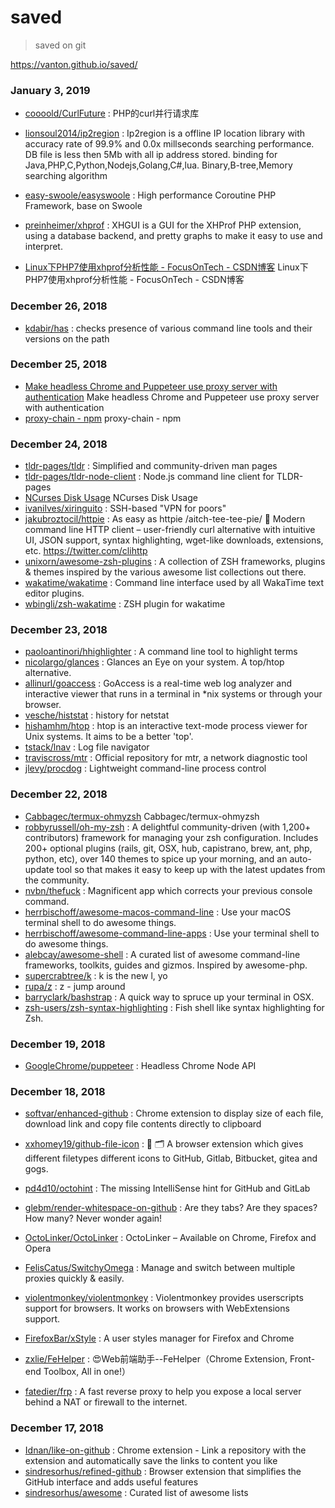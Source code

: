 # saved
> saved on git


https://vanton.github.io/saved/





### January 3, 2019 
- [coooold/CurlFuture](https://github.com/coooold/CurlFuture) : PHP的curl并行请求库

- [lionsoul2014/ip2region](https://github.com/lionsoul2014/ip2region) : Ip2region is a offline IP location library with accuracy rate of 99.9% and 0.0x millseconds searching performance. DB file is less then 5Mb with all ip address stored. binding for Java,PHP,C,Python,Nodejs,Golang,C#,lua. Binary,B-tree,Memory searching algorithm
- [easy-swoole/easyswoole](https://github.com/easy-swoole/easyswoole) : High performance Coroutine PHP Framework, base on Swoole
- [preinheimer/xhprof](https://github.com/preinheimer/xhprof) : XHGUI is a GUI for the XHProf PHP extension, using a database backend, and pretty graphs to make it easy to use and interpret.
- [Linux下PHP7使用xhprof分析性能 - FocusOnTech - CSDN博客](https://blog.csdn.net/lvchengbo/article/details/52849179) Linux下PHP7使用xhprof分析性能 - FocusOnTech - CSDN博客
### December 26, 2018 
- [kdabir/has](https://github.com/kdabir/has) : checks presence of various command line tools and their versions on the path

### December 25, 2018 
- [Make headless Chrome and Puppeteer use proxy server with authentication](https://blog.apify.com/how-to-make-headless-chrome-and-puppeteer-use-a-proxy-server-with-authentication-249a21a79212) Make headless Chrome and Puppeteer use proxy server with authentication
- [proxy-chain - npm](https://www.npmjs.com/package/proxy-chain) proxy-chain - npm

### December 24, 2018 
- [tldr-pages/tldr](https://github.com/tldr-pages/tldr) : Simplified and community-driven man pages
- [tldr-pages/tldr-node-client](https://github.com/tldr-pages/tldr-node-client#configuration) : Node.js command line client for TLDR-pages
- [NCurses Disk Usage](https://dev.yorhel.nl/ncdu) NCurses Disk Usage
- [ivanilves/xiringuito](https://github.com/ivanilves/xiringuito) : SSH-based "VPN for poors"
- [jakubroztocil/httpie](https://github.com/jakubroztocil/httpie) : As easy as httpie /aitch-tee-tee-pie/ 🥧 Modern command line HTTP client – user-friendly curl alternative with intuitive UI, JSON support, syntax highlighting, wget-like downloads, extensions, etc. https://twitter.com/clihttp
- [unixorn/awesome-zsh-plugins](https://github.com/unixorn/awesome-zsh-plugins) : A collection of ZSH frameworks, plugins & themes inspired by the various awesome list collections out there.
- [wakatime/wakatime](https://github.com/wakatime/wakatime) : Command line interface used by all WakaTime text editor plugins.
- [wbingli/zsh-wakatime](https://github.com/wbingli/zsh-wakatime) : ZSH plugin for wakatime

### December 23, 2018 
- [paoloantinori/hhighlighter](https://github.com/paoloantinori/hhighlighter) : A command line tool to highlight terms
- [nicolargo/glances](https://github.com/nicolargo/glances) : Glances an Eye on your system. A top/htop alternative.
- [allinurl/goaccess](https://github.com/allinurl/goaccess) : GoAccess is a real-time web log analyzer and interactive viewer that runs in a terminal in *nix systems or through your browser.
- [vesche/histstat](https://github.com/vesche/histstat) : history for netstat
- [hishamhm/htop](https://github.com/hishamhm/htop) : htop is an interactive text-mode process viewer for Unix systems. It aims to be a better 'top'.
- [tstack/lnav](https://github.com/tstack/lnav) : Log file navigator
- [traviscross/mtr](https://github.com/traviscross/mtr) : Official repository for mtr, a network diagnostic tool
- [jlevy/procdog](https://github.com/jlevy/procdog) : Lightweight command-line process control

### December 22, 2018 
- [Cabbagec/termux-ohmyzsh](https://github.com/Cabbagec/termux-ohmyzsh) Cabbagec/termux-ohmyzsh
- [robbyrussell/oh-my-zsh](https://github.com/robbyrussell/oh-my-zsh) : A delightful community-driven (with 1,200+ contributors) framework for managing your zsh configuration. Includes 200+ optional plugins (rails, git, OSX, hub, capistrano, brew, ant, php, python, etc), over 140 themes to spice up your morning, and an auto-update tool so that makes it easy to keep up with the latest updates from the community.
- [nvbn/thefuck](https://github.com/nvbn/thefuck) : Magnificent app which corrects your previous console command.
- [herrbischoff/awesome-macos-command-line](https://github.com/herrbischoff/awesome-macos-command-line#appearance) : Use your macOS terminal shell to do awesome things.
- [herrbischoff/awesome-command-line-apps](https://github.com/herrbischoff/awesome-command-line-apps) : Use your terminal shell to do awesome things.
- [alebcay/awesome-shell](https://github.com/alebcay/awesome-shell) : A curated list of awesome command-line frameworks, toolkits, guides and gizmos. Inspired by awesome-php.
- [supercrabtree/k](https://github.com/supercrabtree/k) : k is the new l, yo
- [rupa/z](https://github.com/rupa/z) : z - jump around
- [barryclark/bashstrap](https://github.com/barryclark/bashstrap) : A quick way to spruce up your terminal in OSX.
- [zsh-users/zsh-syntax-highlighting](https://github.com/zsh-users/zsh-syntax-highlighting) : Fish shell like syntax highlighting for Zsh.

### December 19, 2018 
- [GoogleChrome/puppeteer](https://github.com/GoogleChrome/puppeteer) : Headless Chrome Node API

### December 18, 2018 
- [softvar/enhanced-github](https://github.com/softvar/enhanced-github) : Chrome extension to display size of each file, download link and copy file contents directly to clipboard
- [xxhomey19/github-file-icon](https://github.com/xxhomey19/github-file-icon) : 🌈 🗂 A browser extension which gives different filetypes different icons to GitHub, Gitlab, Bitbucket, gitea and gogs.
- [pd4d10/octohint](https://github.com/pd4d10/octohint) : The missing IntelliSense hint for GitHub and GitLab
- [glebm/render-whitespace-on-github](https://github.com/glebm/render-whitespace-on-github) : Are they tabs? Are they spaces? How many? Never wonder again!
- [OctoLinker/OctoLinker](https://github.com/OctoLinker/OctoLinker) : OctoLinker – Available on Chrome, Firefox and Opera
- [FelisCatus/SwitchyOmega](https://github.com/FelisCatus/SwitchyOmega) : Manage and switch between multiple proxies quickly & easily.
- [violentmonkey/violentmonkey](https://github.com/violentmonkey/violentmonkey) : Violentmonkey provides userscripts support for browsers. It works on browsers with WebExtensions support.
- [FirefoxBar/xStyle](https://github.com/FirefoxBar/xStyle) : A user styles manager for Firefox and Chrome
- [zxlie/FeHelper](https://github.com/zxlie/FeHelper) : 😍Web前端助手--FeHelper（Chrome Extension, Front-end Toolbox, All in one!）

- [fatedier/frp](https://github.com/fatedier/frp) : A fast reverse proxy to help you expose a local server behind a NAT or firewall to the internet.

### December 17, 2018 
- [Idnan/like-on-github](https://github.com/Idnan/like-on-github) : Chrome extension - Link a repository with the extension and automatically save the links to content you like
- [sindresorhus/refined-github](https://github.com/sindresorhus/refined-github) : Browser extension that simplifies the GitHub interface and adds useful features
- [sindresorhus/awesome](https://github.com/sindresorhus/awesome) : Curated list of awesome lists
